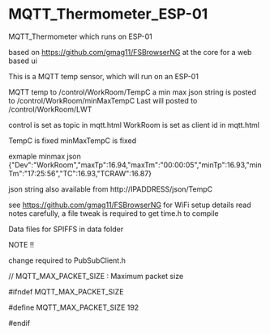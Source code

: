 # MQTT_Thermometer_ESP-01
MQTT_Thermometer which runs on ESP-01

based on https://github.com/gmag11/FSBrowserNG at the core for a web based ui

This is a MQTT temp sensor, which will run on an ESP-01

MQTT temp to /control/WorkRoom/TempC
a min max json string is posted to /control/WorkRoom/minMaxTempC
Last will posted to /control/WorkRoom/LWT

control is set as topic in mqtt.html
WorkRoom is set as client id  in mqtt.html

TempC is fixed
minMaxTempC is fixed

exmaple minmax json
{"Dev":"WorkRoom","maxTp":16.94,"maxTm":"00:00:05","minTp":16.93,"minTm":"17:25:56","TC":16.93,"TCRAW":16.87}

json string also available from
http://IPADDRESS/json/TempC

see  https://github.com/gmag11/FSBrowserNG  for WiFi setup details
read notes carefully, a file tweak is required to get time.h to compile

Data files for SPIFFS in data folder

NOTE !!

change required to PubSubClient.h

// MQTT_MAX_PACKET_SIZE : Maximum packet size

#ifndef MQTT_MAX_PACKET_SIZE

#define MQTT_MAX_PACKET_SIZE 192

#endif


